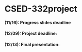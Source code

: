 # CSED-332project
#### (11/16): Progress slides deadline
#### (12/09): Project deadline:
#### (12/13): Final presentation:
